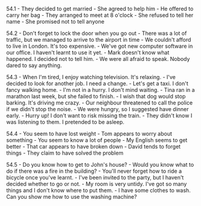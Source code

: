 54.1
    - They decided to get married
    - She agreed to help him
    - He offered to carry her bag
    - They arranged to meet at 8 o'clock
    - She refused to tell her name
    - She promised not to tell anyone

54.2
    - Don't forget to lock the door when you go out
    - There was a lot of traffic, but we managed to arrive to the airport in time
    - We couldn't afford to live in London. It's too expensive.
    - We've got new computer software in our office. I haven't learnt to use it yet.
    - Mark doesn't know what happened. I decided not to tell him.
    - We were all afraid to speak. Nobody dared to say anything.

54.3
    - When I'm tired, I enjoy watching television. It's relaxing.
    - I've decided to look for another job. I need a change.
    - Let's get a taxi. I don't fancy walking home.
    - I'm not in a hurry. I don't mind waiting.
    - Tina ran in a marathon last week, but she failed to finish.
    - I wish that dog would stop barking. It's driving me crazy.
    - Our neighbour threatened to call the police if we didn't stop the noise.
    - We were hungry, so I suggested have dinner early.
    - Hurry up! I don't want to risk missing the train.
    - They didn't know I was listening to them. I pretended to be asleep.

54.4
    - You seem to have lost weight
    - Tom appears to worry about something
    - You seem to know a lot of people
    - My English seems to get better
    - That car appears to have broken down
    - David tends to forget things
    - They claim to have solved the problem

54.5
    - Do you know how to get to John's house?
    - Would you know what to do if there was a fire in the building?
    - You'll never forget how to ride a bicycle once you've learnt.
    - I've been invited to the party, but I haven't decided whether to go or not.
    - My room is very untidy. I've got so many things and I don't know where to put them.
    - I have some clothes to wash. Can you show me how to use the washing machine?